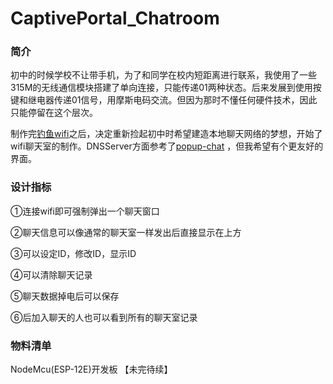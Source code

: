# CaptivePortal_Chatroom
### 简介
初中的时候学校不让带手机，为了和同学在校内短距离进行联系，我使用了一些315M的无线通信模块搭建了单向连接，只能传递01两种状态。后来发展到使用按键和继电器传递01信号，用摩斯电码交流。但因为那时不懂任何硬件技术，因此只能停留在这个层次。
   
制作完[钓鱼wifi](https://github.com/blackbox114/Captive_Portal)之后，决定重新捡起初中时希望建造本地聊天网络的梦想，开始了wifi聊天室的制作。DNSServer方面参考了[popup-chat](https://github.com/tlack/popup-chat) ，但我希望有个更友好的界面。
### 设计指标
①连接wifi即可强制弹出一个聊天窗口

②聊天信息可以像通常的聊天室一样发出后直接显示在上方

③可以设定ID，修改ID，显示ID

④可以清除聊天记录

⑤聊天数据掉电后可以保存

⑥后加入聊天的人也可以看到所有的聊天室记录

### 物料清单
NodeMcu(ESP-12E)开发板
【未完待续】
